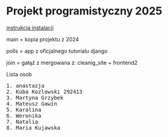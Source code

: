 # Projekt programistyczny 2025

<a href="mopac_portal/README.md"> instrukcja instalacji</a>

main = kopia projektu z 2024 

polls = app z oficjalnego tutorialu django

join = gałąź z mergowana z: cleanig_site + frontend2

Lista osob
<pre>
1. anastazja
2. Kuba Kozlowski 292413
3. Martyna Grzybek
4. Mateusz Gawin
5. Karalina
6. Weronika 
7. Natalia
8. Maria Kujawska
</pre>

